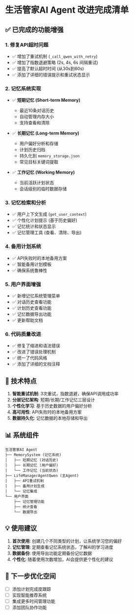 <!--
 * @Author: userName userEmail
 * @Date: 2025-06-27 00:33:48
 * @LastEditors: userName userEmail
 * @LastEditTime: 2025-06-27 01:36:49
 * @FilePath: \agent\todo.md
 * @Description: 这是默认设置,请设置`customMade`, 打开koroFileHeader查看配置 进行设置: https://github.com/OBKoro1/koro1FileHeader/wiki/%E9%85%8D%E7%BD%AE
-->


# 生活管家AI Agent 改进完成清单

## ✅ 已完成的功能增强

### 1. 修复API超时问题
- ✅ 增加了重试机制 (`_call_qwen_with_retry`)
- ✅ 增加了指数退避策略 (2s, 4s, 6s 间隔重试)
- ✅ 提高了默认超时时间 (从30s到60s)
- ✅ 添加了详细的错误提示和重试状态显示

### 2. 记忆系统实现
- ✅ **短期记忆 (Short-term Memory)**
  - 最近10条对话历史
  - 自动管理内存大小
  - 支持查看和清除

- ✅ **长期记忆 (Long-term Memory)**
  - 用户偏好分析和存储
  - 计划历史归档
  - 持久化到 `memory_storage.json`
  - 常见目标关键词提取

- ✅ **工作记忆 (Working Memory)**
  - 当前活跃计划状态
  - 会话级别的临时数据存储

### 3. 记忆检索和分析
- ✅ 用户上下文生成 (`get_user_context`)
- ✅ 个性化计划提示 (基于历史偏好)
- ✅ 记忆统计和状态显示
- ✅ 记忆管理工具 (查看、清除、导出)

### 4. 备用计划系统
- ✅ API失败时的本地备用方案
- ✅ 智能备用计划模板
- ✅ 确保系统鲁棒性

### 5. 用户界面增强
- ✅ 新增记忆系统管理菜单
- ✅ 对话历史查看功能
- ✅ 计划历史查看功能
- ✅ 记忆数据导出功能
- ✅ 更新帮助文档

### 6. 代码质量改进
- ✅ 修复了缩进和语法错误
- ✅ 改进了错误处理机制
- ✅ 统一了代码风格
- ✅ 添加了详细的文档注释

## 🚀 技术特点

1. **智能重试机制**: 3次重试，指数退避，确保API调用成功率
2. **分层记忆架构**: 短期/长期/工作记忆三层设计
3. **个性化学习**: 基于历史数据的用户偏好分析
4. **高可用性**: API失败时的本地备用方案
5. **数据持久化**: 记忆数据的本地存储和导出

## 📊 系统组件

```
生活管家AI Agent
├── MemorySystem (记忆系统)
│   ├── 短期记忆 (对话历史)
│   ├── 长期记忆 (用户偏好)
│   └── 工作记忆 (当前状态)
├── LifeManagerAgentQwen (主Agent)
│   ├── API重试机制
│   ├── 备用计划生成
│   └── 记忆集成
└── 用户界面
    ├── 记忆管理功能
    ├── 统计查看
    └── 数据导出
```

## 💡 使用建议

1. **首次使用**: 创建几个不同类型的计划，让系统学习您的偏好
2. **记忆管理**: 定期查看记忆系统状态，了解AI的学习进度
3. **数据备份**: 使用导出功能定期备份记忆数据
4. **个性化**: 随着使用次数增加，AI会提供更个性化的建议

## 🔧 下一步优化空间

- [ ] 添加计划完成度跟踪
- [ ] 实现智能推荐系统
- [ ] 集成更多时间管理功能
- [ ] 添加团队协作功能